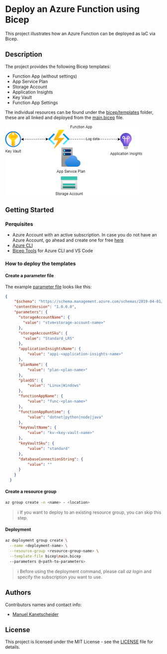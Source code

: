 # Deploy an Azure Function using Bicep
This project illustrates how an Azure Function can be deployed as IaC via Bicep.


## Description

The project provides the following Bicep templates:

- Function App (without settings)
- App Service Plan
- Storage Account
- Application Insights
- Key Vault
- Function App Settings

The individual resources can be found under the [bicep/templates](bicep/templates/) folder, these are all linked and deployed from the [main.bicep](bicep/main.bicep) file.

![Azure Function Resources Overview](.img/azure-function-overview.png)

## Getting Started
### Perquisites 
- Azure Account with an active subscription. In case you do not have an Azure Account, go ahead and create one for free [here](https://azure.microsoft.com/en-us/free/)
- [Azure CLI](https://docs.microsoft.com/en-us/cli/azure/install-azure-cli)
- [Bicep Tools](https://docs.microsoft.com/en-us/azure/azure-resource-manager/bicep/install) for Azure CLI and VS Code 

### How to deploy the templates
#### Create a parameter file    
The example [parameter file](example-deployment-parameters.json) looks like this:
```json
{
    "$schema": "https://schema.management.azure.com/schemas/2019-04-01/deploymentParameters.json#",
    "contentVersion": "1.0.0.0",
    "parameters": {
      "storageAccountName": {
        "value": "stvm<storage-account-name>"
      },
      "storageAccountSku": {
        "value": "Standard_LRS"
      },
      "applicationInsightsName": {
          "value": "appi-<application-insights-name>"
      },
      "planName": {
          "value": "plan-<plan-name>"
      },
      "planOS": {
          "value": "Linux|Windows"
      },
      "functionAppName": {
          "value": "func-<plan-name>"
      },
      "functionAppRuntime": {
          "value": "dotnet|python|node|java"
      },
      "keyVaultName": {
          "value": "kv-<key-vault-name>"
      },
      "keyVaultSku": {
          "value": "standard"
      },
      "databaseConnectionString": {
          "value": ""
      }
    }
  }
```

#### Create a resource group
```bash
az group create -n <name> - <location>
```

> :information_source: If you want to deploy to an existing resource group, you can skip this step.


#### Deployment

```bash
az deployment group create \
  --name <deployment-name> \
  --resource-group <resource-group-name> \
  --template-file bicep\main.bicep
  --parameters @<path-to-parameters>
```

> :information_source: Before using the deployment command, please call _az login_ and specify the subscription you want to use.

## Authors

Contributors names and contact info:
- [Manuel Kanetscheider](https://dev.to/manukanne) 

## License

This project is licensed under the MIT License - see the [LICENSE](LICENSE) file for details.